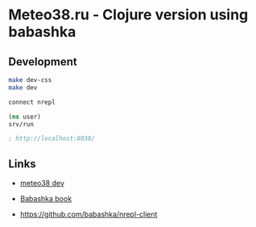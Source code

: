 # Meteo38.ru - Clojure version using babashka

## Development

```sh
make dev-css
make dev
```

```clj
connect nrepl

(ns user) 
srv/run

; http://localhost:8038/
```

## Links

- [meteo38 dev](http://localhost:8038/)

- [Babashka book](https://book.babashka.org/)
- <https://github.com/babashka/nrepl-client>
